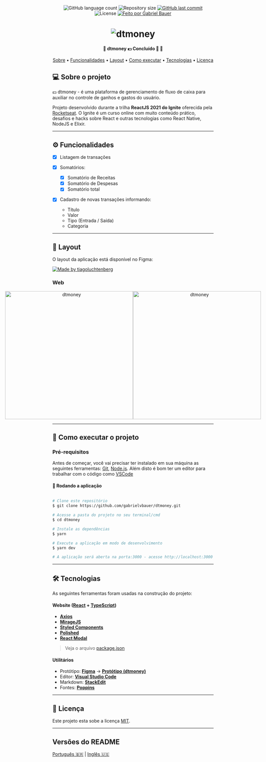 <p align="center">
  <img alt="GitHub language count" src="https://img.shields.io/github/languages/count/gabrielvbauer/dtmoney?style=flat-square">
  <img alt="Repository size" src="https://img.shields.io/github/repo-size/gabrielvbauer/dtmoney?style=flat-square">
  <a href="https://github.com/gabrielvbauer/dtmoney/commits/master">
    <img alt="GitHub last commit" src="https://img.shields.io/github/last-commit/gabrielvbauer/dtmoney?style=flat-square">
  </a>
   <img alt="License" src="https://img.shields.io/github/license/gabrielvbauer/dtmoney?style=flat-square">
  <a href="https://github.com/gabrielvbauer">
    <img alt="Feito por Gabriel Bauer" src="https://img.shields.io/badge/Feito%20por-Gabriel%20Bauer-brightgreen?style=flat-square">
  </a>
 
</p>
<h1 align="center">
    <img alt="dtmoney" title="#dtmoney" src="./assets/banner.png" />
</h1>

<h4 align="center"> 
	🚧  dtmoney 💵 Concluído 🚀 🚧
</h4>

<p align="center">
 <a href="#-sobre-o-projeto">Sobre</a> •
 <a href="#-funcionalidades">Funcionalidades</a> •
 <a href="#-layout">Layout</a> • 
 <a href="#-como-executar-o-projeto">Como executar</a> • 
 <a href="#-tecnologias">Tecnologias</a> • 
 <a href="#user-content--licença">Licença</a>
</p>


## 💻 Sobre o projeto

💵 dtmoney - é uma plataforma de gerenciamento de fluxo de caixa para auxiliar no controle de ganhos e gastos do usuário.


Projeto desenvolvido durante a trilha **ReactJS 2021 do Ignite** oferecida pela [Rocketseat](https://rocketseat.com.br).
O Ignite é um curso online com muito conteúdo prático, desafios e hacks sobre React e outras tecnologias como React Native, NodeJS e Elixir.

---

## ⚙️ Funcionalidades
- [x] Listagem de transações

- [x] Somatórios:
	- [x] Somatório de Receitas
	- [x] Somatório de Despesas
	- [x] Somatório total

- [x] Cadastro de novas transações informando:
	- Título
	- Valor
	- Tipo (Entrada / Saída)
	- Categoria

---

## 🎨 Layout

O layout da aplicação está disponível no Figma:

<a href="https://www.figma.com/file/0xmu9mj2TJYoIOubBFWsk5/dtmoney-Ignite?node-id=0%3A1">
  <img alt="Made by tiagoluchtenberg" src="https://img.shields.io/badge/Acessar%20Layout%20-Figma-%2304D361">
</a>

### Web

<p align="center" style="display: flex; align-items: flex-start; justify-content: center;">
  <img alt="dtmoney" title="#dtmoney" src="./assets/inicio.png" width="400px">

  <img alt="dtmoney" title="#dtmoney" src="./assets/nova-transacao.png" width="400px">
</p>

---

## 🚀 Como executar o projeto

### Pré-requisitos

Antes de começar, você vai precisar ter instalado em sua máquina as seguintes ferramentas:
[Git](https://git-scm.com), [Node.js](https://nodejs.org/en/). 
Além disto é bom ter um editor para trabalhar com o código como [VSCode](https://code.visualstudio.com/)

#### 🧭 Rodando a aplicação

```bash

# Clone este repositório
$ git clone https://github.com/gabrielvbauer/dtmoney.git

# Acesse a pasta do projeto no seu terminal/cmd
$ cd dtmoney

# Instale as dependências
$ yarn

# Execute a aplicação em modo de desenvolvimento
$ yarn dev

# A aplicação será aberta na porta:3000 - acesse http://localhost:3000

```

---

## 🛠 Tecnologias

As seguintes ferramentas foram usadas na construção do projeto:

#### **Website**  ([React](https://reactjs.org/)  +  [TypeScript](https://www.typescriptlang.org/))

-   **[Axios](https://github.com/axios/axios)**
-   **[MirageJS](https://miragejs.com)**
-   **[Styled Components](https://styled-components.com/)**
-   **[Polished](https://polished.js.org/)**
-   **[React Modal](https://www.npmjs.com/package/react-modal)**

> Veja o arquivo  [package.json](https://github.com/gabrielvbauer/dtmoney/blob/master/package.json)

#### **Utilitários**

-   Protótipo:  **[Figma](https://www.figma.com/)**  →  **[Protótipo (dtmoney)](https://www.figma.com/file/0xmu9mj2TJYoIOubBFWsk5/dtmoney-Ignite?node-id=0%3A1)**
-   Editor:  **[Visual Studio Code](https://code.visualstudio.com/)**
-   Markdown:  **[StackEdit](https://stackedit.io/)**
-   Fontes:  **[Poppins](https://fonts.google.com/specimen/Poppins)**


---

## 📝 Licença

Este projeto esta sobe a licença [MIT](./LICENSE).

---

##  Versões do README

[Português 🇧🇷](./README.md)  |  [Inglês 🇺🇸](./README-en.md)

